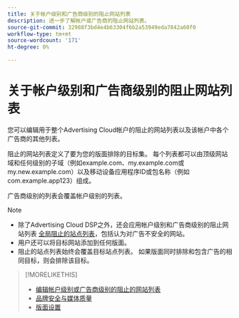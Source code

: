 ```yaml
---
title: 关于帐户级别和广告商级别的阻止网站列表
description: 进一步了解帐户或广告商的阻止网站列表。
source-git-commit: 32988f3bd4e4b63304f6b2a53949eda7842a60f0
workflow-type: tm+mt
source-wordcount: '171'
ht-degree: 0%

---
```


# 关于帐户级别和广告商级别的阻止网站列表

您可以编辑用于整个Advertising Cloud帐户的阻止的网站列表以及该帐户中各个广告商的其他列表。

阻止的网站列表定义了要为您的版面排除的目标集。 每个列表都可以由顶级网站域和任何级别的子域（例如example.com、my.example.com或my.new.example.com）以及移动设备应用程序ID或包名称（例如com.example.app123）组成。

广告商级别的列表会覆盖帐户级别的列表。

>[!NOTE]
>
>* 除了Advertising Cloud DSP之外，还会应用帐户级别和广告商级别的阻止网站列表 [全局阻止的站点列表](/help/dsp/introduction/features/brand-safety-media-quality.md)，包括认为对广告不安全的网站。
>* 用户还可以将目标网站添加到任何版面。
>* 阻止的站点列表始终会覆盖目标站点列表。 如果版面同时排除和包含广告的相同目标，则会排除该目标。


>[!MORELIKETHIS]
>
>* [编辑帐户级别或广告商级别的阻止的网站列表](/help/dsp/admin/blocked-sites-list-edit.md)
>* [品牌安全与媒体质量](/help/dsp/introduction/features/brand-safety-media-quality.md)
>* [版面设置](/help/dsp/campaign-management/placements/placement-settings.md)

